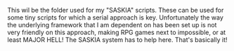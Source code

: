 This wil be the folder used for my "SASKIA" scripts. These can be used for some tiny scripts for which a serial approach is key. Unfortunately the way the underlying framework that I am dependent on has been set up is not very 
friendly on this approach, making RPG games next to impossible, or at least MAJOR HELL! The SASKIA system has to help here. That's basically it!
